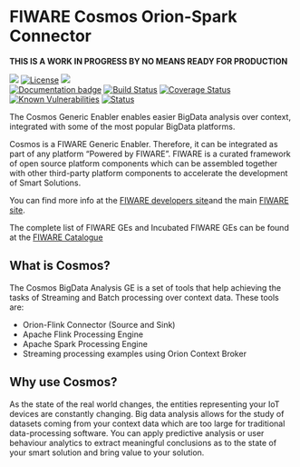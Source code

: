 # FIWARE Cosmos Orion-Spark Connector

**THIS IS A WORK IN PROGRESS BY NO MEANS READY FOR PRODUCTION**

[![](https://nexus.lab.fiware.org/static/badges/chapters/processing.svg)](https://www.fiware.org/developers/catalogue/)
[![License](https://img.shields.io/github/license/ging/fiware-cosmos-orion-spark-connector.svg)](#)
[![](https://img.shields.io/badge/tag-fiware--cosmos-orange.svg?logo=stackoverflow)](http://stackoverflow.com/questions/tagged/fiware-cosmos)
<br/>
[![Documentation badge](https://readthedocs.org/projects/fiware-cosmos-spark/badge/?version=latest)](http://fiware-cosmos-spark.rtfd.io)
[![Build Status](https://travis-ci.org/ging/fiware-cosmos-orion-spark-connector.svg?branch=master)](https://travis-ci.org/ging/fiware-cosmos-orion-spark-connector)
[![Coverage Status](https://coveralls.io/repos/github/ging/fiware-cosmos-orion-spark-connector/badge.svg?branch=master)](https://coveralls.io/github/ging/fiware-cosmos-orion-spark-connector?branch=master)
[![Known Vulnerabilities](https://snyk.io/test/github/ging/fiware-cosmos-orion-spark-connector/badge.svg?targetFile=pom.xml)](https://snyk.io/test/github/ging/fiware-cosmos-orion-spark-connector?targetFile=pom.xml)
[![Status](https://nexus.lab.fiware.org/static/badges/statuses/cosmos.svg)](#)

The Cosmos Generic Enabler enables easier BigData analysis over context, integrated with some of the most popular
BigData platforms.

Cosmos is a FIWARE Generic Enabler. Therefore, it can be integrated as part of any platform “Powered by FIWARE”. FIWARE
is a curated framework of open source platform components which can be assembled together with other third-party
platform components to accelerate the development of Smart Solutions.

You can find more info at the [FIWARE developers site](https://developers.fiware.org/)and the main
[FIWARE site](https://fiware.org/).

The complete list of FIWARE GEs and Incubated FIWARE GEs can be found at the
[FIWARE Catalogue](https://github.com/fiware/catalogue)

## What is Cosmos?

The Cosmos BigData Analysis GE is a set of tools that help achieving the tasks of Streaming and Batch processing over
context data. These tools are:

-   Orion-Flink Connector (Source and Sink)
-   Apache Flink Processing Engine
-   Apache Spark Processing Engine
-   Streaming processing examples using Orion Context Broker

## Why use Cosmos?

As the state of the real world changes, the entities representing your IoT devices are constantly changing. Big data
analysis allows for the study of datasets coming from your context data which are too large for traditional
data-processing software. You can apply predictive analysis or user behaviour analytics to extract meaningful
conclusions as to the state of your smart solution and bring value to your solution.
